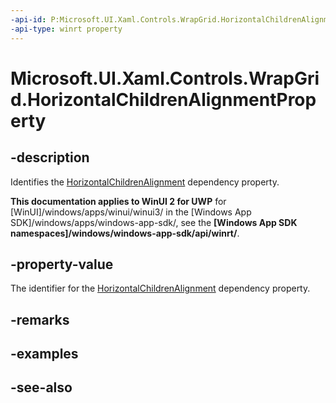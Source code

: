 ```yaml
---
-api-id: P:Microsoft.UI.Xaml.Controls.WrapGrid.HorizontalChildrenAlignmentProperty
-api-type: winrt property
---
```


<!-- Property syntax
public Windows.UI.Xaml.DependencyProperty HorizontalChildrenAlignmentProperty { get; }
-->

# Microsoft.UI.Xaml.Controls.WrapGrid.HorizontalChildrenAlignmentProperty

## -description
Identifies the [HorizontalChildrenAlignment](wrapgrid_horizontalchildrenalignment.md) dependency property.

**This documentation applies to WinUI 2 for UWP** for [WinUI]/windows/apps/winui/winui3/ in the [Windows App SDK]/windows/apps/windows-app-sdk/, see the **[Windows App SDK namespaces]/windows/windows-app-sdk/api/winrt/**.

## -property-value
The identifier for the [HorizontalChildrenAlignment](wrapgrid_horizontalchildrenalignment.md) dependency property.

## -remarks

## -examples

## -see-also
